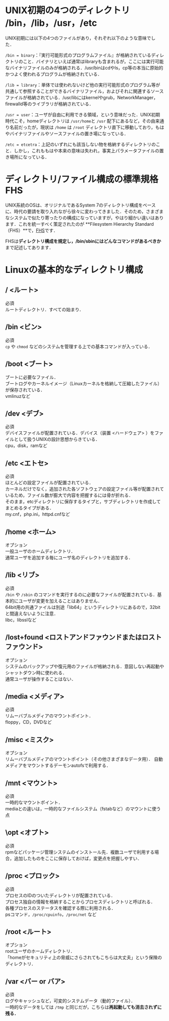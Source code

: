 # UNIX初期の4つのディレクトリ /bin，/lib，/usr，/etc
UNIX初期には以下の4つのファイルがあり，それぞれ以下のような意味でした．

`/bin = binary`：『実行可能形式のプログラムファイル』が格納されているディレクトリのこと．バイナリといえば通常はlibraryも含まれるが，ここには実行可能なバイナリファイルのみが格納される．/usr/binはcdやls，cp等の本当に原始的かつよく使われるプログラムが格納されている．

`/lib = library`：単体では使われないけど他の実行可能形式のプログラム等が共通して参照することができるバイナリファイル，およびそれに関連するソースファイルが格納されている．/usr/libにはkernelやgrub，NetworkManager，firewalld等のライブラリが格納されている．

`/usr = user`：ユーザが自由に利用できる領域，という意味だった．UNIX初期時代こそ，homeディレクトリは `/usr/home`と `/usr` 配下にあるなど，その由来通り名前だったが，現状は `/home` は `/root` ディレクトリ直下に移動しており，もはやバイナリファイルやソースファイルの置き場になっている．

`/etc = etcetra`：上記のいずれにも該当しない物を格納するディレクトリのこと．しかし，これももはや本来の意味は失われ，事実上パラメータファイルの置き場所になっている．

# ディレクトリ/ファイル構成の標準規格FHS
UNIX系統のOSは、オリジナルであるSystem 7のディレクトリ構成をベースに、時代の要請を取り入れながら徐々に変わってきました．そのため，さまざまなシステムで似たり寄ったりの構成になっていますが，やはり細かい違いはあります．これを統一すべく策定されたのが **Filesystem Hierarchy Standard（FHS）**で，[FHS](http://www.pathname.com/fhs/)です．

FHSは**ディレクトリ構成を規定し，/bin/sbinにはどんなコマンドがあるべきか**まで記述してあります．

# Linuxの基本的なディレクトリ構成
## / <ルート>
必須\
ルートディレクトリ．すべての始まり．

## /bin <ビン>
必須\
`cp` や `chmod` などのシステムを管理する上での基本コマンドが入っている．

## /boot <ブート>
ブートに必要なファイル．\
ブートログやカーネルイメージ（Linuxカーネルを格納して圧縮したファイル）が保存されている．\
vmlinuzなど

## /dev <デブ>
必須\
デバイスファイルが配置されている．デバイス（装置 <ハードウェア> ）をファイルとして扱うUNIXの設計思想からきている．\
cpu，disk，ramなど

## /etc <エトセ>
必須\
ほとんどの設定ファイルが配置されている．\
カーネルだけでなく，追加された各ソフトウェアの設定ファイル等が配置されているため，ファイル数が膨大で内容を把握するには骨が折れる．\
そのまま，etcディレクトリに保存するタイプと，サブディレクトリを作成してまとめるタイプがある．\
my.cnf，php.ini，httpd.cnfなど

## /home <ホーム>
オプション\
一般ユーザのホームディレクトリ．\
通常ユーザを追加する毎にユーザ名のディレクトリを追加する．

## /lib <リブ>
必須\
`/bin` や `/sbin` のコマンドを実行するのに必要なファイルが配置されている．基本的にユーザが変更を加えることはありません．\
64bit用の共通ファイルは別途「lib64」というディレクトリにあるので，32bitと間違えないように注意．\
libc，libsslなど

## /lost+found <ロストアンドファウンドまたはロストファウンド>
オプション\
システムのバックアップや復元用のファイルが格納される．意図しない再起動やシャットダウン時に使われる．\
通常ユーザが操作することはない．

## /media <メディア>
必須\
リムーバブルメディアのマウントポイント．\
floppy，CD，DVDなど

## /misc <ミスク>
オプション\
リムーバブルメディアのマウントポイント（その他さまざまなデータ用）．
自動メディアをマウントするデーモンautofsで利用する．

## /mnt <マウント>
必須\
一時的なマウントポイント．\
mediaとの違いは，一時的なファイルシステム（fstabなど）のマウントに使う点

## \opt <オプト>
必須\
rpmなどパッケージ管理システムのインストール先．複数ユーザで利用する場合，追加したものをここに保存しておけば，変更点を把握しやすい．

## /proc <プロック>
必須\
プロセスのIDのついたディレクトリが配置されている．\
プロセス独自の情報を格納することからプロセスディレクトリと呼ばれる．\
各種プロセスのステータスを確認する際に利用される．\
psコマンド，`/proc/cpuinfo`，`/proc/net` など

## /root <ルート>
オプション\
rootユーザのホームディレクトリ．\
「homeがセキュリティ上の脅威にさらされてもこちらは大丈夫」という保険のディレクトリ．

## /var <バー or バア>
必須\
ログやキャッシュなど，可変的システムデータ（動的ファイル）．\
一時的なデータをしては `/tmp` と同じだが，こちらは**再起動しても消去されずに残る．**